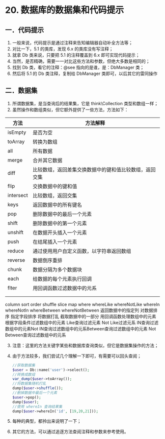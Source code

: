 # 20. 数据库的数据集和代码提示

## 一．代码提示 

1. 一般来说，代码提示是通过注释来告知编辑器自动补全方法等；
2. 对比一下，5.1 的类库，发现 6.x 的类库没有写注释； 
3. 就拿 Db 类来说，只要把 5.1 的注释覆盖到 6.x 即可实现代码提示；
4. 当然，是否精确，需要一一对比这些方法和参数，但绝大多数是相同的；
5. 找到 Db 类，看它的注释：@see 指向的是谁，是：DbManager 类；
6. 然后将 5.1 的 Db 类注释，复制给 DbManager 类即可，以后其它的雷同操作

## 二．数据集 

1. 所谓数据集，是当查询后的结果集，它是 think\Collection 类型和数组一样；
2. 虽然操作和数组类似，但它额外提供了一些方法，方法如下：

| 方法      | 方法解释                                               |
| --------- | ------------------------------------------------------ |
| isEmpty   | 是否为空                                               |
| toArray   | 转换为数组                                             |
| all       | 所有数据                                               |
| merge     | 合并其它数据                                           |
| diff      | 比较数组，返回差集交换数据中的键和值比较数组，返回交集 |
| flip      | 交换数据中的键和值                                     |
| intersect | 比较数组，返回交集                                     |
| keys      | 返回数据中的所有键名                                   |
| pop       | 删除数据中的最后一个元素                               |
| shift     | 删除数据中的第一个元素                                 |
| unshift   | 在数据开头插入一个元素                                 |
| push      | 在结尾插入一个元素                                     |
| reduce    | 通过使用用户自定义函数，以字符串返回数组               |
| reverse   | 数据倒序重排                                           |
| chunk     | 数据分隔为多个数据块                                   |
| each      | 给数据的每个元素执行回调                               |
| flter     | 用回调函数过滤数据中的元系                             |
|           |                                                        |
|           |                                                        |

column
sort
order
shuffle
slice
map
where
whereLike
whereNotLike
whereIn
whereNotIn
whereBetween
whereNotBetween
返回数据中的指定列
对数据排序
指定字段排序
将数据打乱
截取数据中的一部分
用回调函数处理数组中的元素根据字段条件过滤数组中的元素
Like查询过滤元素
Not Like过滤元系
IN查询过滤数组中的元素Not IN查询过滤数组中的元系Between查询过滤数组中的元素
Not Between查询过滤数组中的元系



3. 注意：这里的方法关键字某些和数据库查询类似，但它是数据集操作的方法；

4. 由于方法较多，我们尝试几个理解一下即可，有需要可以回头查阅；

   ```php
   //获取数据集
   $user = Db::name('user')->select();
   //转换成数组
   var_dump($user->toArray());
   //将数据集随机打乱
   dump($user->shuffle());
   //删掉数据中最后一个元素
   $user->pop();
   dump($user);
   //使用 whereIn 查询结果集
   dump($user->whereIn('id', [19,20,21]));
   ```

5. 每种的典型，都拎出来说明了一下；

6. 其它的方法，可以通过追逐方法查阅注释和参数来参考使用。


